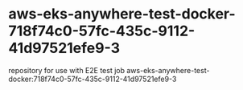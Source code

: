 # aws-eks-anywhere-test-docker-718f74c0-57fc-435c-9112-41d97521efe9-3
repository for use with E2E test job aws-eks-anywhere-test-docker:718f74c0-57fc-435c-9112-41d97521efe9-3
